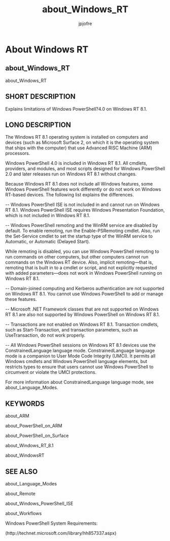 ﻿---
title: about_Windows_RT
description: 
keywords: powershell, cmdlet
author: jpjofre
manager: carolz
ms.date: 2016-09-30
ms.topic: reference
ms.prod: powershell
ms.technology: powershell
title: about_Windows_RT
ms.custom: na
ms.reviewer: na
ms.suite: na
ms.tgt_pltfrm: na
ms.topic: article
---
# About Windows RT
## about_Windows_RT
about_Windows_RT


## SHORT DESCRIPTION
Explains limitations of  Windows PowerShell?4.0 on Windows RT 8.1.


## LONG DESCRIPTION
The Windows RT 8.1 operating system is installed on computers and devices (such as Microsoft Surface 2, on which it is the operating system that ships with the computer) that use Advanced RISC Machine (ARM) processors.

Windows PowerShell 4.0 is included in Windows RT 8.1. All cmdlets, providers, and modules, and most scripts designed for  Windows PowerShell 2.0 and later releases run on Windows RT 8.1 without changes.

Because Windows RT 8.1 does not include all Windows features, some  Windows PowerShell features work differently or do not work on Windows RT-based devices. The following list explains the differences.

--  Windows PowerShell ISE is not included in and cannot run on Windows RT 8.1.  Windows PowerShell ISE requires Windows Presentation Foundation, which is not included in Windows RT 8.1.

--  Windows PowerShell remoting and the WinRM service are disabled by default. To enable remoting, run the Enable-PSRemoting cmdlet. Also, run the Set-Service cmdlet to set the startup type of the WinRM service to Automatic, or Automatic (Delayed Start).

While remoting is disabled, you can use  Windows PowerShell remoting to run commands on other computers, but other computers cannot run commands on the Windows RT device. Also, implicit remoting—that is, remoting that is built in to a cmdlet or script, and not explicitly requested with added parameters—does not work in  Windows PowerShell running on Windows RT 8.1.

-- Domain-joined computing and Kerberos authentication are not supported on Windows RT 8.1. You cannot use  Windows PowerShell to add or manage these features.

-- Microsoft .NET Framework classes that are not supported on Windows RT 8.1 are also not supported by  Windows PowerShell on Windows RT 8.1.

-- Transactions are not enabled on Windows RT 8.1. Transaction cmdlets, such as Start-Transaction, and transaction parameters, such as UseTransaction, do not work properly.

-- All  Windows PowerShell sessions on Windows RT 8.1 devices use the ConstrainedLanguage language mode. ConstrainedLanguage language mode is a companion to User Mode Code Integrity (UMCI). It permits all Windows cmdlets and  Windows PowerShell language elements, but restricts types to ensure that users cannot use  Windows PowerShell to circumvent or violate the UMCI protections.

For more information about ConstrainedLanguage language mode, see about_Language_Modes.


## KEYWORDS
about_ARM

about_PowerShell_on_ARM

about_PowerShell_on_Surface

about_Windows_RT_8.1

about_WindowsRT


## SEE ALSO
about_Language_Modes

about_Remote

about_Windows_PowerShell_ISE

about_Workflows

Windows PowerShell System Requirements:

(http:\/\/technet.microsoft.com\/library\/hh857337.aspx)

